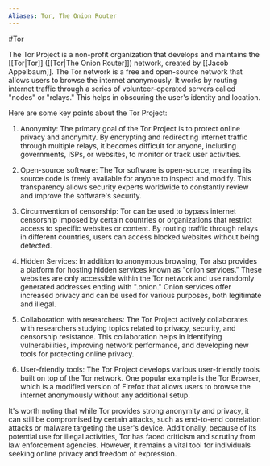 ```yaml
---
Aliases: Tor, The Onion Router
---
```

#Tor 

The Tor Project is a non-profit organization that develops and maintains the [[Tor|Tor]] ([[Tor|The Onion Router]]) network, created by [[Jacob Appelbaum]]. The Tor network is a free and open-source network that allows users to browse the internet anonymously. It works by routing internet traffic through a series of volunteer-operated servers called "nodes" or "relays." This helps in obscuring the user's identity and location.

Here are some key points about the Tor Project:

1. Anonymity: The primary goal of the Tor Project is to protect online privacy and anonymity. By encrypting and redirecting internet traffic through multiple relays, it becomes difficult for anyone, including governments, ISPs, or websites, to monitor or track user activities.

2. Open-source software: The Tor software is open-source, meaning its source code is freely available for anyone to inspect and modify. This transparency allows security experts worldwide to constantly review and improve the software's security.

3. Circumvention of censorship: Tor can be used to bypass internet censorship imposed by certain countries or organizations that restrict access to specific websites or content. By routing traffic through relays in different countries, users can access blocked websites without being detected.

4. Hidden Services: In addition to anonymous browsing, Tor also provides a platform for hosting hidden services known as "onion services." These websites are only accessible within the Tor network and use randomly generated addresses ending with ".onion." Onion services offer increased privacy and can be used for various purposes, both legitimate and illegal.

5. Collaboration with researchers: The Tor Project actively collaborates with researchers studying topics related to privacy, security, and censorship resistance. This collaboration helps in identifying vulnerabilities, improving network performance, and developing new tools for protecting online privacy.

6. User-friendly tools: The Tor Project develops various user-friendly tools built on top of the Tor network. One popular example is the Tor Browser, which is a modified version of Firefox that allows users to browse the internet anonymously without any additional setup.

It's worth noting that while Tor provides strong anonymity and privacy, it can still be compromised by certain attacks, such as end-to-end correlation attacks or malware targeting the user's device. Additionally, because of its potential use for illegal activities, Tor has faced criticism and scrutiny from law enforcement agencies. However, it remains a vital tool for individuals seeking online privacy and freedom of expression.
